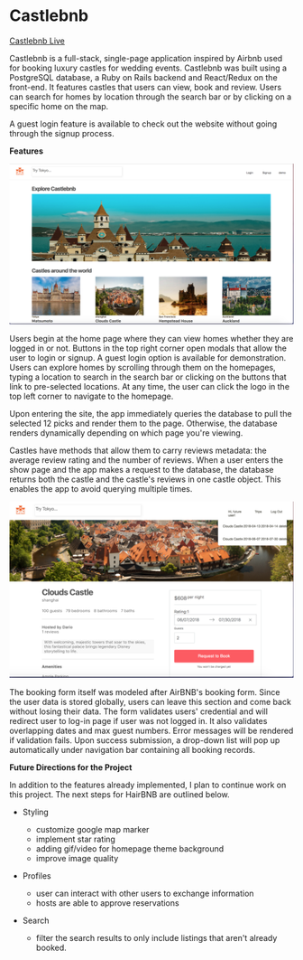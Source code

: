 # Castlebnb

[Castlebnb Live](https://castlebnb.herokuapp.com/#/)

Castlebnb is a full-stack, single-page application inspired by Airbnb used for booking luxury castles for wedding events.  Castlebnb was built using a PostgreSQL database, a Ruby on Rails backend and React/Redux on the front-end. It features castles that users can view, book and review.  Users can search for homes by location through the search bar or by clicking on a specific home on the map.  

A guest login feature is available to check out the website without going through the signup process.

**Features**

![index](app/assets/images/screenshot/homepage.png)

Users begin at the home page where they can view homes whether they are logged in or not.  Buttons in the top right corner open modals that allow the user to login or signup.  A guest login option is available for demonstration.  Users can explore homes by scrolling through them on the homepages, typing a location to search in the search bar or clicking on the buttons that link to pre-selected locations.  At any time, the user can click the logo in the top left corner to navigate to the homepage.


 Upon entering the site, the app immediately queries the database to pull the selected 12 picks and render them to the page. Otherwise, the database renders dynamically depending on which page you're viewing.

Castles have methods that allow them to carry reviews metadata: the average review rating and the number of reviews. When a user enters the show page and the app makes a request to the database, the database returns both the castle and the castle's reviews in one castle object. This enables the app to avoid querying multiple times.


![booking castles](app/assets/images/screenshot/booking.png)

The booking form itself was modeled after AirBNB's booking form. Since the user data is stored globally, users can leave this section and come back without losing their data. The form validates users' credential and will redirect user to log-in page if user was not logged in. It also validates overlapping dates and max guest numbers. Error messages will be rendered if validation fails. Upon success submission, a drop-down list will pop up automatically under navigation bar containing all booking records.

**Future Directions for the Project**

In addition to the features already implemented, I plan to continue work on this project. The next steps for HairBNB are outlined below.

- Styling
  - customize google map marker
  - implement star rating
  - adding gif/video for homepage theme background
  - improve image quality

- Profiles
  - user can interact with other users to exchange information
  - hosts are able to approve reservations

- Search
  - filter the search results to only include listings that aren't already booked.
